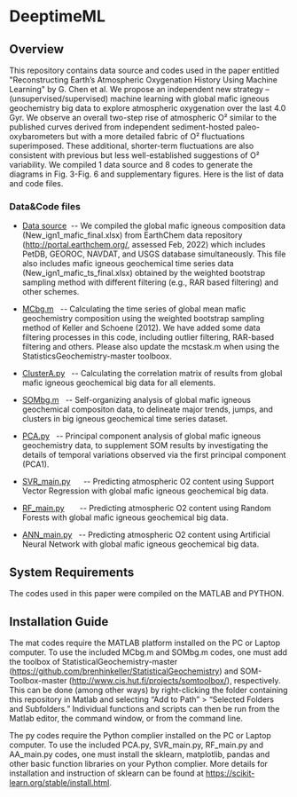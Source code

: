 # **DeeptimeML**
## Overview
This repository contains data source and codes used in the paper entitled "Reconstructing Earth’s Atmospheric Oxygenation History Using Machine Learning" by G. Chen et al. We propose an independent new strategy – (unsupervised/supervised) machine learning with global mafic igneous geochemistry big data to explore atmospheric oxygenation over the last 4.0 Gyr. We observe an overall two-step rise of atmospheric O² similar to the published curves derived from independent sediment-hosted paleo-oxybarometers but with a more detailed fabric of O² fluctuations superimposed. These additional, shorter-term fluctuations are also consistent with previous but less well-established suggestions of O² variability. We compiled 1 data source and 8 codes to generate the diagrams in Fig. 3-Fig. 6 and supplementary figures. Here is the list of data and code files.
### Data&Code files 
- [Data source](https://github.com/myscren/deeptimeML/tree/main/Data%20source)&nbsp;&nbsp;-- We compiled the global mafic igneous composition data (New_ign1_mafic_final.xlsx) from EarthChem data repository (http://portal.earthchem.org/, assessed Feb, 2022) which includes PetDB, GEOROC, NAVDAT, and USGS database simultaneously. This file also includes mafic igneous geochemical time series data (New_ign1_mafic_ts_final.xlsx) obtained by the weighted bootstrap sampling method with different filtering (e.g., RAR based filtering) and other schemes.

- [MCbg.m](https://github.com/myscren/deeptimeML/tree/main/Codes/Data%20prepration/)&nbsp;&nbsp; -- Calculating the time series of global mean mafic geochemistry composition using the weighted bootstrap sampling method of Keller and Schoene (2012). We have added some data filtering processes in this code, including outlier filtering, RAR-based filtering and others. Please also update the mcstask.m when using the StatisticsGeochemistry-master toolboox.

- [ClusterA.py](https://github.com/myscren/deeptimeML/tree/main/Codes/Unsupervised%20learning)&nbsp;&nbsp; -- Calculating the correlation matrix of results from global mafic igneous geochemical big data for all elements.

- [SOMbg.m](https://github.com/myscren/deeptimeML/tree/main/Codes/Unsupervised%20learning)&nbsp;&nbsp;  -- Self-organizing analysis of global mafic igneous geochemical compositon data, to delineate major trends, jumps, and clusters in big igneous geochemical time series dataset.

- [PCA.py](https://github.com/myscren/deeptimeML/tree/main/Codes/Unsupervised%20learning)&nbsp;&nbsp;  -- Principal component analysis of global mafic igneous geochemistry data, to supplement SOM results by investigating the details of temporal variations observed via the first principal component (PCA1).

- [SVR_main.py](https://github.com/myscren/deeptimeML/tree/main/Codes/Supervised%20learnig)&nbsp;&nbsp;&nbsp;&nbsp;&nbsp; -- Predicting atmospheric O2 content using Support Vector Regression with global mafic igneous geochemical big data.

- [RF_main.py](https://github.com/myscren/deeptimeML/tree/main/Codes/Supervised%20learnig)&nbsp;&nbsp;&nbsp;&nbsp;&nbsp;&nbsp; -- Predicting atmospheric O2 content using Random Forests with global mafic igneous geochemical big data.

- [ANN_main.py](https://github.com/myscren/deeptimeML/tree/main/Codes/Supervised%20learnig)&nbsp;&nbsp; -- Predicting atmospheric O2 content using Artificial Neural Network with global mafic igneous geochemical big data.


## System Requirements
The codes used in this paper were compiled on the MATLAB and PYTHON.

## Installation Guide
The mat codes require the MATLAB platform installed on the PC or Laptop computer. To use the included MCbg.m and SOMbg.m codes, one must add the toolbox of StatisticalGeochemistry-master (https://github.com/brenhinkeller/StatisticalGeochemistry) and SOM-Toolbox-master (http://www.cis.hut.fi/projects/somtoolbox/), respectively. This can be done (among other ways) by right-clicking the folder containing this repository in Matlab and selecting “Add to Path” > “Selected Folders and Subfolders.” Individual functions and scripts can then be run from the Matlab editor, the command window, or from the command line.

The py codes require the Python complier installed on the PC or Laptop computer. To use the included PCA.py, SVR_main.py, RF_main.py and AA_main.py codes, one must install the sklearn, matplotlib, pandas and other basic function libraries on your Python complier. More details for installation and instruction of sklearn can be found at https://scikit-learn.org/stable/install.html.
